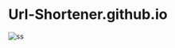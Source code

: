 # Url-Shortener.github.io

![ss](https://github.com/shreyasanap/Url-Shortener.github.io/assets/121751187/69280128-5c52-440a-9eaa-8c01f2dc24cb)
